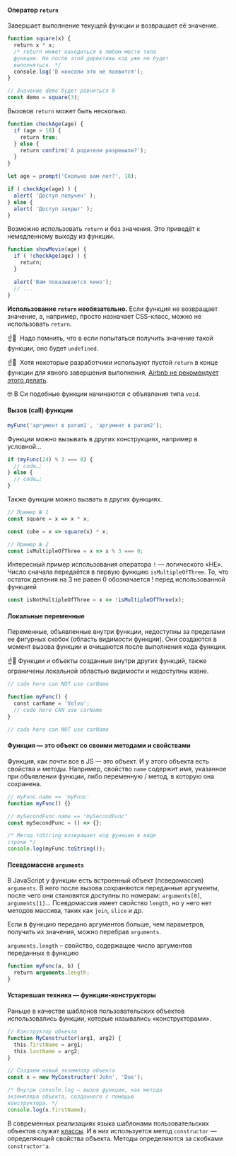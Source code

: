 #### Оператор `return`

Завершает выполнение текущей функции и возвращает её значение.

```javascript
function square(x) {
  return x * x;
  /* return может находиться в любом месте тела
  функции. Но после этой директивы код уже не будет
  выполняться. */
  console.log('В консоли это не появится');
}

// Значение demo будет равняться 9
const demo = square(3);
```

Вызовов `return` может быть несколько.

```javascript
function checkAge(age) {
  if (age > 18) {
    return true;
  } else {
    return confirm('А родители разрешили?');
  }
}

let age = prompt('Сколько вам лет?', 18);

if ( checkAge(age) ) {
  alert( 'Доступ получен' );
} else {
  alert( 'Доступ закрыт' );
}
```

Возможно использовать `return` и без значения. Это приведёт к немедленному выходу из функции.

```javascript
function showMovie(age) {
  if ( !checkAge(age) ) {
    return;
  }

  alert('Вам показывается кино');
  // ...
}
```

**Использование `return` необязательно.** Если функция не возвращает значение, а, например, просто назначает CSS-класс, можно не использовать `return`.

☝️🧐  Надо помнить, что в если попытаться получить значение такой функции, оно будет `undefined`.

☝️🧐  Хотя некоторые разработчики используют пустой `return` в конце функции для явного завершения выполнения, [Airbnb не рекомендует этого делать](https://eslint.org/docs/rules/no-useless-return).

🤓 В Си подобные функции начинаются с объявления типа `void`.


#### Вызов (call) функции

```javascript
myFunc('аргумент в param1', 'аргумент в param2');
```

Функции можно вызывать в других конструкциях, например в условной…

```javascript
if (myFunc(24) % 3 === 0) {
  // code…;
} else {
  // code…;
}
```

Также функции можно вызвать в других функциях.

```javascript
// Пример № 1
const square = x => x * x;

const cube = x => square(x) * x;

// Пример № 2
const isMultipleOfThree = x => x % 3 === 0;
```

Интересный пример использования оператора `!` — логического «НЕ». Число сначала передаётся в первую функцию `isMultipleOfThree`. То, что остаток деления на 3 не равен 0 обозначается ! перед использованной функцией

```javascript
const isNotMultipleOfThree = x => !isMultipleOfThree(x);
```

#### Локальные переменные

Переменные, объявленные внутри функции, недоступны за пределами ее фигурных скобок (область видимости функции). Они создаются в момент вызова функции и очищаются после выполнения кода функции.

☝️🧐 Функции и объекты созданные внутри других функций, также ограничены локальной областью видимости и недоступны извне.

```javascript
// code here can NOT use carName

function myFunc() {
  const carName = 'Volvo';
  // code here CAN use carName
}

// code here can NOT use carName
```

#### Функция — это объект со своими методами и свойствами

Функция, как почти все в JS — это объект. И у этого объекта есть свойства и методы. Например, свойство `name` содержит имя, указанное при объявлении функции, либо переменную / метод, в которую она сохранена.

```javascript
// myFunc.name == 'myFunc'
function myFunc() {}

// mySecondFunc.name == "mySecondFunc"
const mySecondFunc = () => {};

/* Метод toString возвращает код функции в виде
строки */
console.log(myFunc.toString());
```

#### Псевдомассив `arguments`

В JavaScript у функции есть встроенный объект (псведомассив) `arguments`. В него после вызова сохраняются переданные аргументы, после чего они становятся доступны по номерам: `arguments[0]`, `arguments[1]`… Псевдомассив имеет свойство `length`, но у него нет методов массива, таких как `join`, `slice` и др.

Если в функцию передано аргументов больше, чем параметров, получить их значения, можно перебрав `arguments`.

`arguments.length` – свойство, содержащее число аргументов переданных в функцию

```javascript
function myFunc(a, b) {
  return arguments.length;
}
```

#### Устаревшая техника — функции-конструкторы

Раньше в качестве шаблонов пользовательских объектов использовались функции, которые назывались «конструкторами».

```javascript
// Конструктор объекта
function MyConstructor(arg1, arg2) {
  this.firstName = arg1;
  this.lastName = arg2;
}

// Создаем новый экземпляр объекта
const x = new MyConstructor('John', 'Doe');

/* Внутри console.log — вызов функции, как метода
экземпляра объекта, созданного с помощью
конструктора. */
console.log(x.firstName);
```

В современных реализациях языка шаблонами пользовательских объектов служат [классы](/#topic-js-classes). И в них используется метод `constructor` — определяющий свойства объекта. Методы определяются за скобками `constructor'а`.
